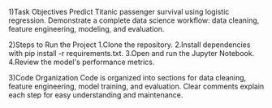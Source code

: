 1)Task Objectives
Predict Titanic passenger survival using logistic regression.
Demonstrate a complete data science workflow: data cleaning, feature engineering, modeling, and evaluation.


2)Steps to Run the Project
1.Clone the repository.
2.Install dependencies with pip install -r requirements.txt.
3.Open and run the Jupyter Notebook.
4.Review the model's performance metrics.


3)Code Organization
Code is organized into sections for data cleaning, feature engineering, model training, and evaluation.
Clear comments explain each step for easy understanding and maintenance.
